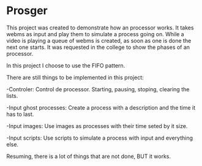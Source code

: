 # Prosger

This project was created to demonstrate how an processor works.
It takes webms as input and play them to simulate a process going on. While a video is playing a queue of webms is created, as soon as one is done the next one starts.
It was requested in the college to show the phases of an processor.

In this project I choose to use the FIFO pattern.

There are still things to be implemented in this project:

-Controler: Control de processor. Starting, pausing, stoping, clearing the lists.
  
-Input ghost processes: Create a process with a description and the time it has to last.
  
-Input images: Use images as processes with their time seted by it size.
  
-Input scripts: Use scripts to simulate a process with input and everything else.

Resuming, there is a lot of things that are not done, BUT it works.
